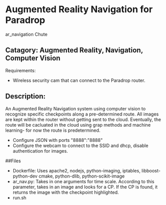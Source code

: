 # Augmented Reality Navigation for Paradrop

ar_navigation Chute

## Catagory: Augmented Reality, Navigation, Computer Vision

Requirements:
* Wireless security cam that can connect to the Paradrop router.

## Description:

An Augmented Reality Navigation system using computer vision to recognize specific checkpoints along a pre-determined route.    All images are kept within the router without getting sent to the cloud.  Eventually, the route will be cacluated in the cloud using grap methods and machine learning- for now the route is predetermined.
* Configure JSON with ports "8888":"8888"
* Configure the webcam to connect to the SSID and dhcp, disable authentication for images.

##Files

* Dockerfile: Uses apache2, nodejs, python-imaging, iptables, libboost-python-dev cmake, python-dlib, python-scikit-image
* ar\_nav.py: Takes in one arguments for time scale. According to this parameter, takes in an image and looks for a CP.  If the CP is found, it returns the image with the checkpoint highlighted.
* run.sh


